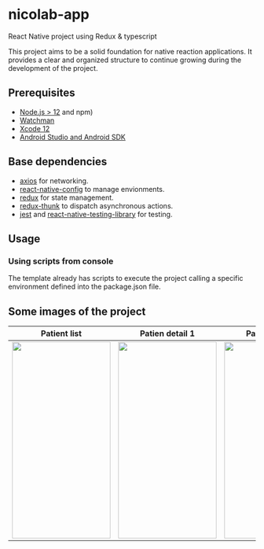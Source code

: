 # nicolab-app
React Native project using Redux &amp; typescript

This project aims to be a solid foundation for native reaction applications. It provides a clear and organized structure to continue growing during the development of the project.
## Prerequisites

- [Node.js > 12](https://nodejs.org) and npm)
- [Watchman](https://facebook.github.io/watchman)
- [Xcode 12](https://developer.apple.com/xcode)
- [Android Studio and Android SDK](https://developer.android.com/studio)

## Base dependencies

- [axios](https://github.com/axios/axios) for networking.
- [react-native-config](https://github.com/luggit/react-native-config) to manage envionments.
- [redux](https://redux.js.org/) for state management.
- [redux-thunk](https://github.com/gaearon/redux-thunk) to dispatch asynchronous actions.
- [jest](https://facebook.github.io/jest/) and [react-native-testing-library](https://callstack.github.io/react-native-testing-library/) for testing.

## Usage

### Using scripts from console

The template already has scripts to execute the project calling a specific environment defined into the package.json file. 


## Some images of the project

Patient list               |  Patien detail 1           |Patien detail 2   
:-------------------------:|:--------------------------:|:--------------------------:
<img src="https://user-images.githubusercontent.com/61159123/148605219-fa301f78-de2d-4c2c-bd4e-eea24717789a.png" data-canonical-src="https://gyazo.com/eb5c5741b6a9a16c692170a41a49c858.png" width="200" height="400" /> | <img src="https://user-images.githubusercontent.com/61159123/148605216-9fcab714-5f21-46f8-b71b-da274794da62.png" data-canonical-src="https://gyazo.com/eb5c5741b6a9a16c692170a41a49c858.png" width="200" height="400" /> | <img src="https://user-images.githubusercontent.com/61159123/148605205-579822ee-d92e-4d28-bca4-65c87b8c5069.png" data-canonical-src="https://gyazo.com/eb5c5741b6a9a16c692170a41a49c858.png" width="200" height="400" /> 
  
  
  


